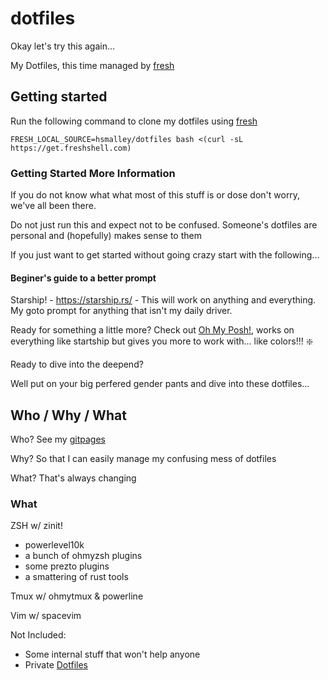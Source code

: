 # dotfiles

Okay let's try this again...

My Dotfiles, this time managed by [fresh](https://freshshell.com/)

## Getting started

Run the following command to clone my dotfiles using [fresh](https://freshshell.com/)

```shell
FRESH_LOCAL_SOURCE=hsmalley/dotfiles bash <(curl -sL https://get.freshshell.com)
```

### Getting Started More Information

If you do not know what what most of this stuff is or dose don't worry, we've all been there.

Do not just run this and expect not to be confused. Someone's dotfiles are personal and (hopefully) makes sense to them

If you just want to get started without going crazy start with the following...

#### Beginer's guide to a better prompt

Starship! - https://starship.rs/ - This will work on anything and everything. My goto prompt for anything that isn't my daily driver.

Ready for something a little more? Check out [Oh My Posh!](https://ohmyposh.dev/), works on everything like startship but gives you more to work with... like colors!!! :sparkle:

Ready to dive into the deepend?

Well put on your big perfered gender pants and dive into these dotfiles...

## Who / Why / What

Who? See my [gitpages](https://hsmalley.github.io)

Why? So that I can easily manage my confusing mess of dotfiles

What? That's always changing

### What

ZSH w/ zinit!

- powerlevel10k
- a bunch of ohmyzsh plugins
- some prezto plugins
- a smattering of rust tools

Tmux w/ ohmytmux & powerline

Vim w/ spacevim

Not Included:

- Some internal stuff that won't help anyone
- Private [Dotfiles](git@github.com:hsmalley/dotfiles_private.git)
